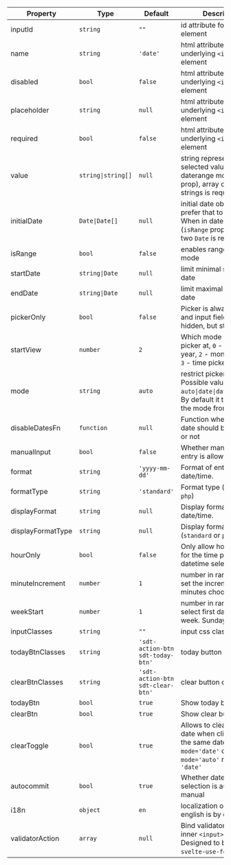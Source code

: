| Property        | Type                        | Default           | Description |
|-----------------|-----------------------------|-------------------|-------------------|
| inputId         | `string`                    | `""`              | id attribute for input element
| name            | `string`                    | `'date'`          | html attribute for underlying `<input>` element  |
| disabled        | `bool`                      | `false`           | html attribute for underlying `<input>` element  |
| placeholder     | `string`                    | `null`            | html attribute for underlying `<input>` element  |
| required        | `bool`                      | `false`           | html attribute for underlying `<input>` element  |
| value           | <code>string\|string[]</code>| `null`           | string representation of selected value. When in daterange mode (`isRange` prop), array of two strings is required |
| initialDate     | <code>Date\|Date[]</code>   | `null`            | initial date object, if you prefer that to `value`. When in daterange mode (`isRange` prop), array of two `Date` is required  |
| isRange         | `bool`                      | `false`           | enables range picker mode  |
| startDate       | <code>string\|Date</code>   | `null`            | limit minimal selectable date |
| endDate         | <code>string\|Date</code>   | `null`            | limit maximal selectable date |
| pickerOnly      | `bool`                      | `false`           | Picker is always visible and input field is then hidden, but still present |
| startView       | `number`                    | `2`               | Which mode should picker at, `0` - decade, `1` - year, `2` - month (default), `3` - time picker
| mode            | `string`                    | `auto`            | restrict picker's mode. Possible values: `auto\|date\|datetime\|time`. By default it try to guess the mode from `format` |
| disableDatesFn  | `function`                  | `null`            | Function whether passed date should be disabled or not |
| manualInput     | `bool`                      | `false`           | Whether manual date entry is allowed |
| format          | `string`                    | `'yyyy-mm-dd'`    | Format of entered date/time.  |
| formatType      | `string`                    | `'standard'`      | Format type (`standard` or `php`) |
| displayFormat          | `string`             | `null`            | Display format of entered date/time.  |
| displayFormatType      | `string`             | `null`            | Display format type (`standard` or `php`) |
| hourOnly        | `bool`                      | `false`           | Only allow hour selection for the time portion of the datetime selection
| minuteIncrement | `number`                    | `1`               | number in range `1-60` to set the increment of minutes choosable |
| weekStart       | `number`                    | `1`               | number in range `0-6` to select first day of the week. Sunday is `0` |
| inputClasses    | `string`                    | `""`              | input css class string |
| todayBtnClasses | `string`                    | `'sdt-action-btn sdt-today-btn'` | today button css classes |
| clearBtnClasses | `string`                    | `'sdt-action-btn sdt-clear-btn'` | clear button css classes |
| todayBtn        | `bool`                      | `true`            | Show today button |
| clearBtn        | `bool`                      | `true`            | Show clear button |
| clearToggle     | `bool`                      | `true`            | Allows to clear selected date when clicking on the same date when in `mode='date'` or `mode='auto'` resolving to `'date'` |
| autocommit      | `bool`                      | `true`            | Whether date/time selection is automatic or manual |
| i18n            | `object`                    | `en`              | localization object, english is by default |
| validatorAction | `array`                     | `null`            | Bind validator action for inner `<input>` element. Designed to be used with `svelte-use-form`.
